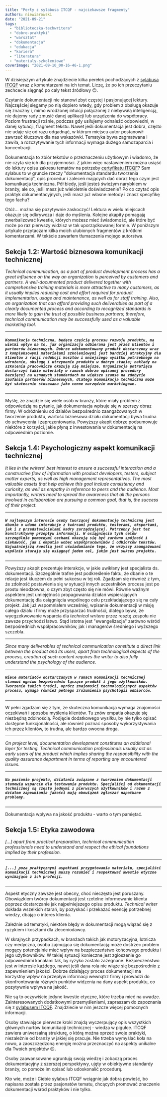 ```yaml
---
title: "Perły z sylabusa ITCQF - najciekawsze fragmenty"
authors: niewiarowski
date: "2021-09-21"
tags:
  - "biblioteczka-techwritera"
  - "dobre-praktyki"
  - "warsztat"
  - "dokumentacja"
  - "edukacja"
  - "kariera"
  - "literatura"
  - "materialy-szkoleniowe"
coverImage: "2021-09-10_00-16-46-1.png"
---
```


W dzisiejszym artykule znajdziecie kilka perełek pochodzących z
[sylabusa ITCQF](https://itcqf.org/wp-content/uploads/2020/06/ITCQF_Syllabus_v2_0Jun2020.pdf)
wraz z komentarzami na ich temat. Liczę, że po ich przeczytaniu zechcecie
sięgnąć po cały tekst źródłowy 😉.

Czytanie dokumentacji nie stanowi zbyt częstej i pasjonującej lektury.
Najczęściej sięgamy po nią dopiero wtedy, gdy problem z obsługą okazuje się
znaczny i, mimo wrodzonej intuicji połączonej z niebywałą inteligencją, nie
dajemy rady zmusić danej aplikacji lub urządzenia do współpracy. Poziom
frustracji rośnie, podczas gdy usiłujemy odnaleźć odpowiedni, w danej sytuacji,
fragment tekstu. Nawet jeśli dokumentacja jest dobra, często nie udaje się od
razu odgadnąć, w którym miejscu autor postanowił zawrzeć kluczowe dla nas
wskazówki. Tematyka bywa zagmatwana i zawiła, a rozczytywanie tych informacji
wymaga dużego samozaparcia i koncentracji.

Dokumentacja to zbiór tekstów o przeznaczeniu użytkowym i wiadomo, że nie czyta
się ich dla przyjemności. Z jakim więc nastawieniem można usiąść do lektury
opisu zakresu tematów na potrzeby [certyfikatu ITCQF](https://itcqf.org/)? Sam
sylabus to w gruncie rzeczy "dokumentacja standardu tworzenia dokumentacji",
opis procedur i zaleceń mających dać obraz tego czym jest komunikacja
techniczna. Pół biedy, jeśli jesteś świeżym narybkiem w branży, ale co, jeśli
masz już wieloletnie doświadczenie? Po co czytać opis praktyk dokumentacyjnych,
jeśli masz już własne metody i znasz specyfikę tego fachu?

Otóż... można się pozytywnie zaskoczyć! Lektura w wielu miejscach okazuje się
odkrywcza i daje do myślenia. Kolejne akapity pomagają zwerbalizować kwestie,
których możesz mieć świadomość, ale które być może po raz pierwszy widzisz w tak
uporządkowanej formie. W poniższym artykule przytaczam kilka moich ulubionych
fragmentów z krótkimi komentarzami. W tekście zawarłem tłumaczenia mojego
autorstwa.

## Sekcja 1.2: Wartość biznesowa komunikacji technicznej

_Technical communication, as a part of product development process has a great
influence on the way an organization is perceived by customers and partners. A
well-documented product delivered together with comprehensive training materials
is more attractive to many customers, as it usually implies reducing cost and
effort required for product implementation, usage and maintenance, as well as
for staff training. Also, an organization that can afford providing such
deliverables as part of a clearly documented process and according to recognized
standards is more likely to gain the trust of possible business partners;
therefore, technical communication may be successfully used as a valuable
marketing tool._

---

##### `Komunikacja techniczna, będąca częścią procesu rozwoju produktu, ma wielki wpływ na to, jak organizacja odbierana jest przez klientów i partnerów biznesowych. Dobrze udokumentowany produkt dostarczony wraz z kompleksowymi materiałami szkoleniowymi jest bardziej atrakcyjny dla klientów z racji redukcji kosztów i mniejszego wysiłku potrzebnego na wdrożenie, obsługę i utrzymanie produktu w dobrym stanie; nakłady na szkolenia pracownicze okazują się mniejsze. Organizacja potrafiąca dostarczyć takie materiały w ramach dobrze opisanej procedury bazującej na uznanych standardach ma większe szanse na zdobycie zaufania partnerów biznesowych, dlatego komunikacja techniczna może być skutecznie stosowana jako cenne narzędzie marketingowe.`

---

Myślę, że znajdzie się wiele osób w branży, które miały problem z odpowiedzią na
pytanie, jak dokumentacja wpisuje się w szerszy obraz firmy. W odróżnieniu od
działów bezpośrednio zaangażowanych w tworzenie produktu, wartość biznesowa
działu dokumentacji bywa trudna do uchwycenia i zaprezentowania. Powyższy akapit
dobrze podsumowuje niektóre z korzyści, jakie płyną z inwestowania w
dokumentację na odpowiednim poziomie.

## Sekcja 1.4: Psychologiczny aspekt komunikacji technicznej

_It lies in the writers’ best interest to ensure a successful interaction and a
constructive flow of information with product developers, testers, subject
matter experts, as well as high management representatives. The most valuable
assets that help achieve this goal include consistency and curiosity, as well as
empathy in reference to peers and the audience. Most importantly, writers need
to spread the awareness that all the persons involved in collaboration are
pursuing a common goal, that is, the success of their project._

---

##### `W najlepszym interesie osoby tworzącej dokumentację techniczną jest dbanie o udane interakcje z twórcami produktu, testerami, ekspertami, jak i z przedstawicielami kadry zarządzającej. Potrzebny jest też konstruktywny przepływ informacji. W osiągnięciu tych celów szczególnie pomocnymi cechami okazują się być zarówno spójność i ciekawość, jak i empatia wobec współpracowników i odbiorców tekstów. Najważniejszą kwestią jest uświadamianie tego, że wszyscy zaangażowani wspólnie starają się osiągnąć jeden cel, jakim jest sukces projektu.`

---

Powyższy akapit prezentuje interakcje, w jakie uwikłany jest specjalista ds.
dokumentacji. Szczególnie trafne jest podkreślenie faktu, że dbanie o te relacje
jest kluczem do pełni sukcesu w tej roli. Zgadzam się również z tym, że zdolność
postawienia się w sytuacji innych uczestników procesu jest po prostu nieodzowna,
o czym zbyt często się nie mówi. Równie ważnym aspektem jest umiejętność
propagowania działań wspierających dokumentację dla osiągnięcia wspólnego celu
przekładającego się na cały projekt. Jak już wspomniałem wcześniej, wpisanie
dokumentacji w misję całego działu i firmy może przysparzać trudności, dlatego
bywa, że wyegzekwowanie wsparcia dla _technical writera_ przez resztę zespołu
nie zawsze przychodzi łatwo. Stąd istotna jest "ewangelizacja" zarówno wśród
bezpośrednich współpracowników, jak i managerów średniego i wyższego szczebla.

---

_Since many deliverables of technical communication constitute a direct link
between the product and its users, apart from technological aspects of the
process, creation of such_ _content requires the writer to also fully understand
the psychology of the audience._

---

##### `Wiele materiałów dostarczanych w ramach komunikacji technicznej stanowi ogniwo bezpośrednio łączące produkt i jego użytkowników. Tworzenie takich treści, oprócz znajomości technologicznych aspektów procesu, wymaga również pełnego zrozumienia psychologii odbiorców.`

---

W pełni zgadzam się z tym, że skuteczna komunikacja wymaga znajomości oczekiwań
i sposobu myślenia klientów. Tu znów empatia okazuje się niezbędną zdolnością.
Podjęcie dodatkowego wysiłku, by nie tylko opisać dostępne funkcjonalności, ale
również poznać sposoby wykorzystywania ich przez klientów, to trudna, ale bardzo
owocna droga.

---

_On project level, documentation development constitutes an additional layer for
testing. Technical communication professionals usually act as early users of the
product which implies sharing the responsibility with the quality assurance
department in terms of_ _reporting any encountered issues._

---

##### `Na poziomie projektu, działania związane z tworzeniem dokumentacji stanowią wsparcie dla testowania produktu. Specjaliści od dokumentacji technicznej są często jednymi z pierwszych użytkowników i razem z działem zapewniania jakości mają obowiązek zgłaszać napotkane problemy.`

---

Dokumentacja wpływa na jakość produktu - warto o tym pamiętać.

## Sekcja 1.5: Etyka zawodowa

_\[...\] apart from practical preparation, technical communication professionals
need to understand_ _and respect the ethical foundations implied by their
profession._

---

##### `[...] poza praktycznymi aspektami przygotowania materiału, specjaliści komunikacji technicznej muszą rozumieć i respektować kwestie etyczne wynikające z ich profesji.`

---

Aspekt etyczny zawsze jest obecny, choć nieczęsto jest poruszany. Obowiązkiem
twórcy dokumentacji jest rzetelne informowanie klienta poprzez dostarczanie jak
najpełniejszego opisu produktu. _Technical writer_ dokłada wszelkich starań, by
pozyskać i przekazać esencję potrzebnej wiedzy, dbając o interes klienta.

Zależnie od tematyki, niektóre błędy w dokumentacji mogą wiązać się z ryzykiem i
kosztami dla zleceniodawcy.

W skrajnych przypadkach, w branżach takich jak motoryzacyjna, lotnicza czy
medyczna, osoba zajmująca się dokumentacją może dostrzec problem mogący
potencjalnie mieć wpływ na bezpieczeństwo końcowego produktu i jego
użytkowników. W takiej sytuacji konieczne jest zgłoszenie go odpowiednimi
kanałami tak, by ryzyko zostało zażegnane. Bezpieczeństwo jest w interesie
każdego, nawet jeśli dana rola nie wiąże się bezpośrednio z zapewnieniem
jakości. Dobrze działający proces dokumentacji ma korzystny wpływ na przepływ
informacji wewnątrz firmy i prowadzi do skonfrontowania różnych punktów widzenia
na dany aspekt produktu, co pozytywnie wpływa na jakość.

Nie są to oczywiście jedyne kwestie etyczne, które trzeba mieć na uwadze.
Zainteresowanych dodatkowymi przemyśleniami, zapraszam do zapoznania się z
[sylabusem ITCQF](https://itcqf.org/wp-content/uploads/2020/06/ITCQF_Syllabus_v2_0Jun2020.pdf).
Znajdziecie w nim jeszcze więcej pomocnych informacji.

Osoby stawiające pierwsze kroki znajdą wyczerpujący opis wszystkich głównych
nurtów komunikacji technicznej - wiedza w pigułce. ITCQF zawiera uniwersalną
strukturę, o którą można oprzeć swoje praktyki, niezależnie od branży w jakiej
się pracuje. Nie trzeba wymyślać koła na nowo, a zaoszczędzoną energię można
przeznaczyć na aspekty unikalne dla Twoich projektów 😉.

Osoby zaawansowane ugruntują swoją wiedzę i zobaczą proces dokumentacyjny z
szerszej perspektywy, ujęty w obiektywne standardy branży, co pomoże im opisać
lub udoskonalić procedurę.

Kto wie, może i Ciebie sylabus ITCQF wciągnie jak dobra powieść, bo napisana
została przez pasjonatów tematu, chcących promować znaczenie dokumentacji wśród
praktyków i nie tylko.
